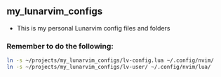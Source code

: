 ## my_lunarvim_configs
- This is my personal Lunarvim config files and folders

### Remember to do the following:
```bash
ln -s ~/projects/my_lunarvim_configs/lv-config.lua ~/.config/nvim/
ln -s ~/projects/my_lunarvim_configs/lv-user/ ~/.config/nvim/lua/
```
